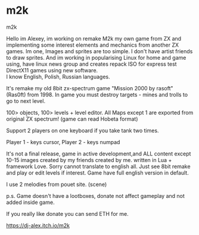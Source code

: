 # m2k


m2k

Hello im Alexey, im working on remake M2k my own game from ZX and implementing some interest elements and mechanics from another ZX games. Im one, Images and sprites are too simple. I don't have artist friends to draw sprites.
And im working in popularising Linux for home and game using, have linux news group and creates repack ISO for express test DirectX11 games using new software.  
I know English, Polish, Russian languages.



It's remake my old 8bit zx-spectrum game "Mission 2000 by rasoft" (Ras0ft) from 1998.  In game you must destroy targets - mines and trolls to go to next level.

100> objects, 100> levels + level editor.  All Maps except 1 are exported from original ZX spectrum! (game can read Hobeta format)

Support 2 players on one keyboard if you take tank two times.

Player 1 - keys cursor,
Player 2 - keys numpad

It's not a final release, game in active development,and ALL content except 10-15 images created by my friends created by me. written in Lua + framework Love. Sorry cannot translate to english all. Just see 8bit remake and play or edit levels if interest. Game have full english version in default.

I use 2 melodies from pouet site. (scene)

p.s. Game doesn't have a lootboxes,  donate not affect gameplay and not added inside game.

If you really like donate you can send ETH for me.


https://dj-alex.itch.io/m2k







